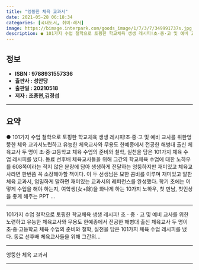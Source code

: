 ```yaml
---
title: "엉뚱한 체육 교과서"
date: 2021-05-28 06:18:34
categories: [국내도서, 취미-레저]
image: https://bimage.interpark.com/goods_image/1/7/3/7/349991737s.jpg
description: ● 101가지 수업 철학으로 토핑한 학교체육 생생 레시피!초·중·고 및 예비 교사를 위한엉뚱한 체육 교과서노련하고 유능한 체육교사와 무용도 한예종에서 전공한 해병대 출신 체육교사 두 명이 초·중·고등학교 체육 수업의 준비와 철학, 실천을 담은 101가지 체육 수업 레시피를 냈다. 동료
---
```


## **정보**

- **ISBN : 9788931557336**
- **출판사 : 성안당**
- **출판일 : 20210518**
- **저자 : 조종현,김정섭**

------



## **요약**

●  101가지 수업 철학으로 토핑한 학교체육 생생 레시피!초·중·고 및 예비 교사를 위한엉뚱한 체육 교과서노련하고 유능한 체육교사와 무용도 한예종에서 전공한 해병대 출신 체육교사 두 명이 초·중·고등학교 체육 수업의 준비와 철학, 실천을 담은 101가지 체육 수업 레시피를 냈다. 동료 선후배 체육교사들을 위해 그간의 학교체육 수업에 대한 노하우를 608쪽이라는 적지 않은 분량에 담아 생생하게 전달하는 엉뚱하지만 재미있고 체육교사라면 한번쯤 꼭 소장해야할 책이다.  이 두 선생님은 묘한 콤비를 이루며 재미있고 알찬 체육 교과서, 엄밀하게 말하면 재미있는 교과서의 레퍼런스를 완성했다.  학기 초에는 어떻게 수업을 해야 하는지, 여학생(女+餘)을 화나게 하는 10가지 노하우, 첫 만남, 첫인상을 좋게 해주는 PPT ...

------

101가지 수업 철학으로 토핑한 학교체육 생생 레시피!
초ㆍ중ㆍ고 및 예비 교사를 위한노련하고 유능한 체육교사와 무용도 한예종에서 전공한 해병대 출신 체육교사 두 명이 초·중·고등학교 체육 수업의 준비와 철학, 실천을 담은 101가지 체육 수업 레시피를 냈다. 
동료 선후배 체육교사들을 위해 그간의... 

------


엉뚱한 체육 교과서 

------


